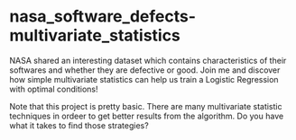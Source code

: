 # nasa_software_defects-multivariate_statistics
NASA shared an interesting dataset which contains characteristics of their softwares and whether they are defective or good. Join me and discover how simple multivariate statistics can help us train a Logistic Regression with optimal conditions!

Note that this project is pretty basic. There are many multivariate statistic techniques in ordeer to get better results from the algorithm. Do you have what it takes to find those strategies? 
